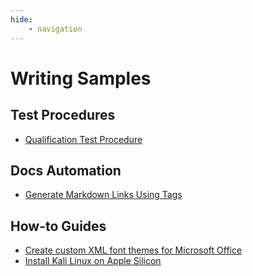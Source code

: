 ```yaml
---
hide: 
    - navigation
---
```

# Writing Samples

## Test Procedures

- [Qualification Test Procedure](environmental-test-procedure.md)

## Docs Automation

- [Generate Markdown Links Using Tags](custom-hook-for-mkdocs/index.md)

## How-to Guides

- [Create custom XML font themes for Microsoft Office](custom-office-font-theme.md)
- [Install Kali Linux on Apple Silicon](install-kali-on-apple-silicon.md)
